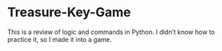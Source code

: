 # Treasure-Key-Game

This is a review of logic and commands in Python. I didn’t know how to practice it, so I made it into a game.
